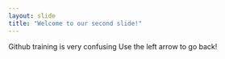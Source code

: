 ```yaml
---
layout: slide
title: "Welcome to our second slide!"
---
```

Github training is very confusing
Use the left arrow to go back!
